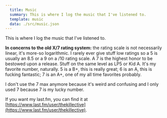 ```yaml
---
  title: Music
  summary: This is where I log the music that I've listened to.
  template: music
  data: ./src/music.json
---
```


This is where I log the music that I've listened to.

**In concerns to the old X/7 rating system:** the rating scale is not necessarily linear, it's more-so logarithmic. I rarely ever give stuff low ratings so a 5 is usually an 8.5 or a 9 on a /10 rating scale. A 7 is the highest honor to be bestowed upon a release. Stuff on the same level as LP5 or Kid A. It's my favorite number, naturally. 5 is a B+, this is really great; 6 is an A, this is fucking fantastic; 7 is an A+, one of my all time favorites probably.

I don't use the 7 max anymore because it's weird and confusing and I only used 7 because 7 is my lucky number.

If you want my last.fm, you can find it at [https://www.last.fm/user/thekillective](https://www.last.fm/user/thekillective).

